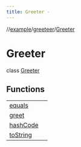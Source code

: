 ```yaml
---
title: Greeter -
---
```

//[example](../../index.html)/[greeteer](../index.html)/[Greeter](index.html)



# Greeter  
class [Greeter](index.html)

## Functions  


| | |
|---|---|
| [equals](https://kotlinlang.org/api/latest/jvm/stdlib/kotlin/-any/equals.html)| |
| [greet](greet.html)| |
| [hashCode](https://kotlinlang.org/api/latest/jvm/stdlib/kotlin/-any/hash-code.html)| |
| [toString](https://kotlinlang.org/api/latest/jvm/stdlib/kotlin/-any/to-string.html)| |



